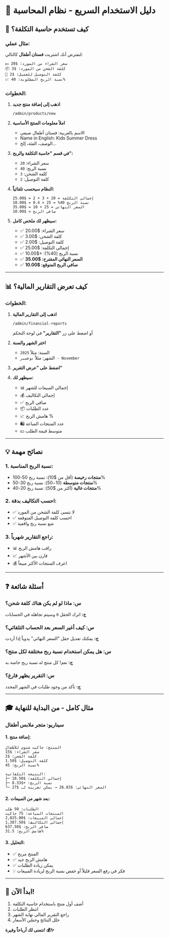 # 🧮 دليل الاستخدام السريع - نظام المحاسبة

## 🎯 كيف تستخدم حاسبة التكلفة؟

### مثال عملي:

لنفترض أنك اشتريت **فستان أطفال** كالتالي:

```
💵 سعر الشراء من المورد: $20
📦 كلفة الشحن من المورد: $3
🚚 كلفة التوصيل للعميل: $2
📈 نسبة الربح المطلوبة: 40%
```

### الخطوات:

1. **اذهب إلى إضافة منتج جديد**
   ```
   /admin/products/new
   ```

2. **املأ معلومات المنتج الأساسية**
   - الاسم بالعربية: فستان أطفال صيفي
   - Name in English: Kids Summer Dress
   - الوصف، الفئة، إلخ...

3. **في قسم "حاسبة التكلفة والربح":**
   - سعر الشراء: `20`
   - نسبة الربح: `40`
   - كلفة الشحن: `3`
   - كلفة التوصيل: `2`

4. **النظام سيحسب تلقائياً:**
   ```
   إجمالي التكلفة = 20 + 3 + 2 = $25.00
   نسبة الربح 40% = 25 × 0.4 = $10.00
   السعر النهائي = 25 + 10 = $35.00
   صافي الربح = $10.00
   ```

5. **سيظهر لك ملخص كامل:**
   - ✅ سعر الشراء: $20.00
   - ✅ كلفة الشحن: $3.00
   - ✅ كلفة التوصيل: $2.00
   - ✅ إجمالي التكلفة: $25.00
   - ✅ نسبة الربح (40%): +$10.00
   - ✅ **السعر النهائي المقترح: $35.00**
   - ✅ **صافي الربح المتوقع: $10.00**

---

## 📊 كيف تعرض التقارير المالية؟

### الخطوات:

1. **اذهب إلى التقارير المالية**
   ```
   /admin/financial-reports
   ```
   أو اضغط على زر **"التقارير"** في لوحة التحكم

2. **اختر الشهر والسنة**
   - السنة: مثلاً `2025`
   - الشهر: مثلاً `نوفمبر - November`

3. **اضغط على "عرض التقرير"**

4. **سيظهر لك:**
   - 📊 إجمالي المبيعات للشهر
   - 💰 إجمالي التكاليف
   - ✅ صافي الربح
   - 📦 عدد الطلبات
   - 📈 هامش الربح %
   - 🛍️ عدد المنتجات المباعة
   - 💵 متوسط قيمة الطلب

---

## 💡 نصائح مهمة

### 1. نسبة الربح المناسبة:
- **منتجات رخيصة** (أقل من $10): نسبة ربح 50-100%
- **منتجات متوسطة** ($10-$50): نسبة ربح 30-50%
- **منتجات غالية** (أكثر من $50): نسبة ربح 20-40%

### 2. احسب التكاليف بدقة:
- ✅ لا تنسى كلفة الشحن من المورد
- ✅ احسب كلفة التوصيل المتوقعة
- ✅ ضع نسبة ربح واقعية

### 3. راجع التقارير شهرياً:
- 📊 راقب هامش الربح
- 📈 قارن بين الأشهر
- 💰 اعرف المنتجات الأكثر مبيعاً

---

## ❓ أسئلة شائعة

### س: ماذا لو لم يكن هناك كلفة شحن؟
**ج:** اترك الحقل `0` وسيتم تجاهله في الحسابات

### س: كيف أغير السعر بعد الحساب التلقائي؟
**ج:** يمكنك تعديل حقل "السعر النهائي" يدوياً إذا أردت

### س: هل يمكن استخدام نسبة ربح مختلفة لكل منتج؟
**ج:** نعم! كل منتج له نسبة ربح خاصة به

### س: التقرير يظهر فارغ؟
**ج:** تأكد من وجود طلبات في الشهر المحدد

---

## 🎓 مثال كامل - من البداية للنهاية

### سيناريو: متجر ملابس أطفال

#### 1. إضافة منتج:
```
المنتج: جاكيت شتوي للأطفال
سعر الشراء: $15
كلفة الشحن: $2
كلفة التوصيل: $1.50
نسبة الربح: 45%

النتيجة التلقائية:
├─ إجمالي التكلفة: $18.50
├─ نسبة الربح: +$8.33
└─ السعر النهائي: $26.83 → يمكن تقريبه لـ $27
```

#### 2. بعد شهر من المبيعات:
```
الطلبات: 50 طلب
المنتجات المباعة: 75 جاكيت
إجمالي المبيعات: $2,025.00
إجمالي التكاليف: $1,387.50
صافي الربح: $637.50
هامش الربح: 31.5%
```

#### 3. التحليل:
- ✅ المنتج مربح
- ✅ هامش الربح جيد
- ✅ يمكن زيادة الطلبات
- 💡 فكر في رفع السعر قليلاً أو خفض نسبة الربح لزيادة المبيعات

---

## 🚀 ابدأ الآن!

1. أضف أول منتج باستخدام حاسبة التكلفة
2. انتظر الطلبات
3. راجع التقرير المالي نهاية الشهر
4. حلل النتائج وحسّن الأسعار

**نتمنى لك أرباحاً وفيرة! 💰✨**

